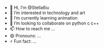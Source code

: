 - 👋 Hi, I’m @Stella6iu
- 👀 I’m interested in technology and art
- 🌱 I’m currently learning animation
- 💞️ I’m looking to collaborate on python c c++
- 📫 How to reach me ...
- 😄 Pronouns: ...
- ⚡ Fun fact: ...

<!---
Stella6iu/Stella6iu is a ✨ special ✨ repository because its `README.md` (this file) appears on your GitHub profile.
You can click the Preview link to take a look at your changes.
--->
